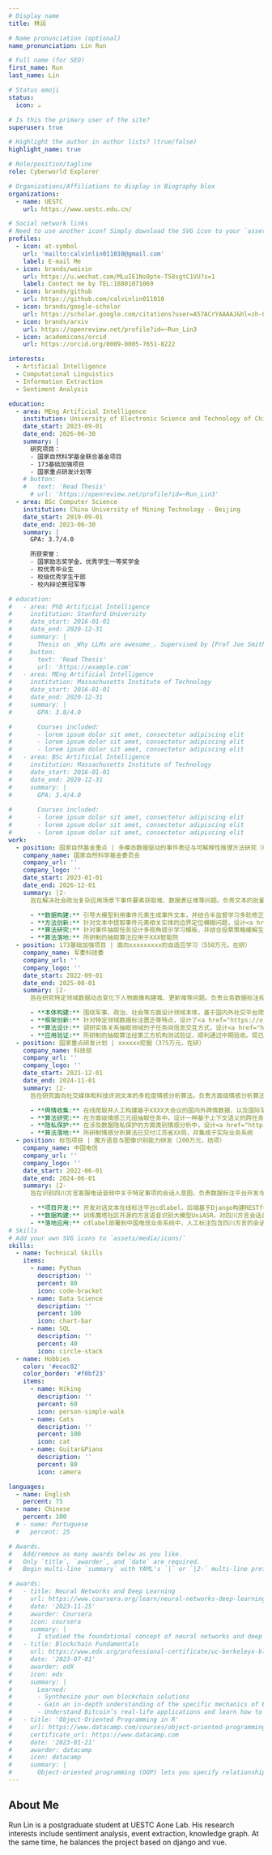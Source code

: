 ```yaml
---
# Display name
title: 林润

# Name pronunciation (optional)
name_pronunciation: Lin Run

# Full name (for SEO)
first_name: Run
last_name: Lin

# Status emoji
status:
  icon: ☕️

# Is this the primary user of the site?
superuser: true

# Highlight the author in author lists? (true/false)
highlight_name: true

# Role/position/tagline
role: Cyberworld Explorer

# Organizations/Affiliations to display in Biography blox
organizations:
  - name: UESTC
    url: https://www.uestc.edu.cn/

# Social network links
# Need to use another icon? Simply download the SVG icon to your `assets/media/icons/` folder.
profiles:
  - icon: at-symbol
    url: 'mailto:calvinlin011010@gmail.com'
    label: E-mail Me
  - icon: brands/weixin
    url: https://u.wechat.com/MLuIE1Ns0pte-T58sgtC1VU?s=1
    label: Contect me by TEL:18801071069
  - icon: brands/github
    url: https://github.com/calvinlin011010
  - icon: brands/google-scholar
    url: https://scholar.google.com/citations?user=A57ACrYAAAAJ&hl=zh-CN&oi=sra
  - icon: brands/arxiv
    url: https://openreview.net/profile?id=~Run_Lin3
  - icon: academicons/orcid
    url: https://orcid.org/0009-0005-7651-8222

interests:
  - Artificial Intelligence
  - Computational Linguistics
  - Information Extraction
  - Sentiment Analysis

education:
  - area: MEng Artificial Intelligence
    institution: University of Electronic Science and Technology of China
    date_start: 2023-09-01
    date_end: 2026-06-30
    summary: |
      研究项目：
      - 国家自然科学基金联合基金项目
      - 173基础加强项目
      - 国家重点研发计划等
    # button:
    #   text: 'Read Thesis'
      # url: 'https://openreview.net/profile?id=~Run_Lin3'
  - area: BSc Computer Science
    institution: China University of Mining Technology - Beijing
    date_start: 2019-09-01
    date_end: 2023-06-30
    summary: |
      GPA: 3.7/4.0

      所获荣誉：
      - 国家励志奖学金、优秀学生一等奖学金
      - 校优秀毕业生
      - 校级优秀学生干部
      - 校内辩论赛冠军等

# education:
#   - area: PhD Artificial Intelligence
#     institution: Stanford University
#     date_start: 2016-01-01
#     date_end: 2020-12-31
#     summary: |
#       Thesis on _Why LLMs are awesome_. Supervised by [Prof Joe Smith](https://example.com). Presented papers at 5 IEEE conferences with the contributions being published in 2 Springer journals.
#     button:
#       text: 'Read Thesis'
#       url: 'https://example.com'
#   - area: MEng Artificial Intelligence
#     institution: Massachusetts Institute of Technology
#     date_start: 2016-01-01
#     date_end: 2020-12-31
#     summary: |
#       GPA: 3.8/4.0

#       Courses included:
#       - lorem ipsum dolor sit amet, consectetur adipiscing elit
#       - lorem ipsum dolor sit amet, consectetur adipiscing elit
#       - lorem ipsum dolor sit amet, consectetur adipiscing elit
#   - area: BSc Artificial Intelligence
#     institution: Massachusetts Institute of Technology
#     date_start: 2016-01-01
#     date_end: 2020-12-31
#     summary: |
#       GPA: 3.4/4.0
      
#       Courses included:
#       - lorem ipsum dolor sit amet, consectetur adipiscing elit
#       - lorem ipsum dolor sit amet, consectetur adipiscing elit
#       - lorem ipsum dolor sit amet, consectetur adipiscing elit
work:
  - position: 国家自然基金重点 | 多模态数据驱动的事件表征与可解释性推理方法研究（U22B2061，252万元，在研）
    company_name: 国家自然科学基金委员会
    company_url: ''
    company_logo: ''
    date_start: 2023-01-01
    date_end: 2026-12-01
    summary: |2-
      旨在解决社会政治复杂应用场景下事件要素获取难、数据表征难等问题。负责文本的批量化数据标注与知识抽取算法研究

      - **数据构建:** 引导大模型利用事件元素生成事件文本，并结合半监督学习多轮修正标注实现批量化数据标注，构建超5000条实例的社会事件数据集        
      - **方法创新:** 针对文本中提取事件元素相关实体的边界定位模糊问题，设计<a href="https://scholar.google.com/citations?view_op=view_citation&hl=zh-CN&user=A57ACrYAAAAJ&citation_for_view=A57ACrYAAAAJ:2osOgNQ5qMEC">基于自适应语义区分模块和边界过滤模块的命名实体识别模型</a>，相较当前SOTA方法提升超1.5%
      - **算法研究:** 针对事件抽取任务设计多视角提示学习模板，并结合投票策略缓解生成式模型对单一固定提示模板的过度依赖，降低对不同领域手工设计模板的成本
      - **算法落地:** 所研制的抽取算法应用于XXX智能院
  - position: 173基础加强项目 | 面向xxxxxxxxx的自适应学习（550万元，在研）
    company_name: 军委科技委
    company_url: ''
    company_logo: ''
    date_start: 2022-09-01
    date_end: 2025-08-01
    summary: |2-
      旨在研究特定领域数据动态变化下人物画像构建难、更新难等问题。负责业务数据标注规范制定与自适应抽取算法研究

      - **本体构建:** 围绕军事、政治、社会等方面设计领域本体，基于国内外社交平台爬取的新闻数据构建超8000条实例的领域数据集
      - **框架创新:** 针对特定领域数据标注匮乏等特点，设计了<a href="https://ojs.aaai.org/index.php/AAAI/article/view/29838">基于对比学习的大规模预训练语言模型的关系抽取框架</a>，在零样本关系抽取任务上相较当前SOTA方法提升超10%
      - **算法设计:** 调研实体关系抽取领域的子任务间信息交互方式，设计<a href="https://aclanthology.org/2024.lrec-main.1343">协同交互算法</a>。相较当前SOTA方法提升超2%
      - **应用验证:** 所研制的抽取算法经第三方机构测试验证，顺利通过中期验收。现已交付XX部队，并集成于实际业务系统
  - position: 国家重点研发计划 | xxxxxx挖掘（375万元，在研）
    company_name: 科技部
    company_url: ''
    company_logo: ''
    date_start: 2021-12-01
    date_end: 2024-11-01
    summary: |2-
      旨在研究面向社交媒体和科技评测文本的多粒度情感分析算法。负责方面级情感分析算法研究

      - **舆情收集:** 在线爬取并人工构建基于XXXX大会议的国内外舆情数据，以及国际军事网站、军工企业对武器的评论数据
      - **算法研究:** 在方面级情感三元组抽取任务中，设计一种基于上下文语义的跨任务交叉注意力机制，有效解决了复杂语境下的长词识别与多三元组识别问题
      - **隐私保护:** 在涉及数据隐私保护的方面类别情感分析中，设计<a href="https://www.sciencedirect.com/science/article/abs/pii/S0957417424016956">均衡数据增强机制</a>缓解来自不同数据集文本的数据异构性对联邦学习模型的影响
      - **算法落地:** 所研制情感分析算法已交付江苏省XX局，并集成于实际业务系统
  - position: 标包项目 | 魔方语音与图像识别能力研发（200万元，结项）
    company_name: 中国电信
    company_url: ''
    company_logo: ''
    date_start: 2022-06-01
    date_end: 2024-06-01
    summary: |2-
      旨在识别四川方言客服电话音频中关于特定事项的会话人意图。负责数据标注平台开发与会话人意图识别数据集构建。

      - **项目开发:** 开发对话文本在线标注平台cdlabel，后端基于Django构建RESTful Web服务，前端基于Vue.js和Nuxt.js构建Javascript网络应用程序
      - **数据构建:** 训练魔塔社区开源的方言语音识别大模型UniASR，对四川方言会话音频进行语音转文字，获得四川电信客服通话文本，用于人工标注
      - **落地应用:** cdlabel部署到中国电信业务系统中，人工标注包含四川方言的会话人意图识别数据集，用于会话人角色识别与意图识别模型的训练
# Skills
# Add your own SVG icons to `assets/media/icons/`
skills:
  - name: Technical Skills
    items:
      - name: Python
        description: ''
        percent: 80
        icon: code-bracket
      - name: Data Science
        description: ''
        percent: 100
        icon: chart-bar
      - name: SQL
        description: ''
        percent: 40
        icon: circle-stack
  - name: Hobbies
    color: '#eeac02'
    color_border: '#f0bf23'
    items:
      - name: Hiking
        description: ''
        percent: 60
        icon: person-simple-walk
      - name: Cats
        description: ''
        percent: 100
        icon: cat
      - name: Guitar&Piano
        description: ''
        percent: 80
        icon: camera

languages:
  - name: English
    percent: 75
  - name: Chinese
    percent: 100
  # - name: Portuguese
  #   percent: 25

# Awards.
#   Add/remove as many awards below as you like.
#   Only `title`, `awarder`, and `date` are required.
#   Begin multi-line `summary` with YAML's `|` or `|2-` multi-line prefix and indent 2 spaces below.

# awards:
#   - title: Neural Networks and Deep Learning
#     url: https://www.coursera.org/learn/neural-networks-deep-learning
#     date: '2023-11-25'
#     awarder: Coursera
#     icon: coursera
#     summary: |
#       I studied the foundational concept of neural networks and deep learning. By the end, I was familiar with the significant technological trends driving the rise of deep learning; build, train, and apply fully connected deep neural networks; implement efficient (vectorized) neural networks; identify key parameters in a neural network’s architecture; and apply deep learning to your own applications.
#   - title: Blockchain Fundamentals
#     url: https://www.edx.org/professional-certificate/uc-berkeleyx-blockchain-fundamentals
#     date: '2023-07-01'
#     awarder: edX
#     icon: edx
#     summary: |
#       Learned:
#       - Synthesize your own blockchain solutions
#       - Gain an in-depth understanding of the specific mechanics of Bitcoin
#       - Understand Bitcoin’s real-life applications and learn how to attack and destroy Bitcoin, Ethereum, smart contracts and Dapps, and alternatives to Bitcoin’s Proof-of-Work consensus algorithm
#   - title: 'Object-Oriented Programming in R'
#     url: https://www.datacamp.com/courses/object-oriented-programming-with-s3-and-r6-in-r
#     certificate_url: https://www.datacamp.com
#     date: '2023-01-21'
#     awarder: datacamp
#     icon: datacamp
#     summary: |
#       Object-oriented programming (OOP) lets you specify relationships between functions and the objects that they can act on, helping you manage complexity in your code. This is an intermediate level course, providing an introduction to OOP, using the S3 and R6 systems. S3 is a great day-to-day R programming tool that simplifies some of the functions that you write. R6 is especially useful for industry-specific analyses, working with web APIs, and building GUIs.
---
```


## About Me

Run Lin is a postgraduate student at UESTC Aone Lab. His research interests include sentiment analysis, event extraction, knowledge graph. At the same time, he balances the project based on django and vue.
